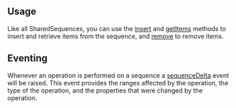 ## Usage

Like all SharedSequences, you can use the [insert](../api/fluid-sequence.SharedSequence.insert.md) and
[getItems](../api/fluid-sequence.SharedSequence.getItems.md) methods to insert and retrieve items from the
sequence, and [remove](../api/fluid-sequence.SharedSequence.remove.md) to remove items.

## Eventing

Whenever an operation is performed on a sequence a [sequenceDelta](../api/fluid-sequence.SequenceDeltaEvent.md) event
will be raised. This event provides the ranges affected by the operation, the type of the operation, and the properties
that were changed by the operation.
